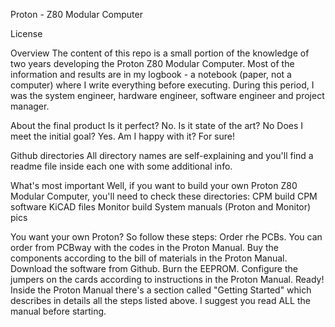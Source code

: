 Proton - Z80 Modular Computer

License

Overview
The content of this repo is a small portion of the knowledge of two years developing the Proton Z80 Modular Computer. Most of the information and results are in my logbook - a notebook (paper, not a computer) where I write everything before executing. During this period, I was the system engineer, hardware engineer, software engineer and project manager. 

About the final product
Is it perfect? No.
Is it state of the art? No
Does I meet the initial goal? Yes.
Am I happy with it? For sure!

Github directories
All directory names are self-explaining and you'll find a readme file inside each one with some additional info.

What's most important
Well, if you want to build your own Proton Z80 Modular Computer, you'll need to check these directories:
CPM build
CPM software
KiCAD files
Monitor build
System manuals (Proton and Monitor)
pics

You want your own Proton? So follow these steps:
Order rhe PCBs. You can order from PCBway with the codes in the Proton Manual.
Buy the components according to the bill of materials in the Proton Manual.
Download the software from Github.
Burn the EEPROM.
Configure the jumpers on the cards according to instructions in the Proton Manual.
Ready!
Inside the Proton Manual there's a section called "Getting Started" which describes in details all the steps listed above. I suggest you read ALL the manual before starting.
